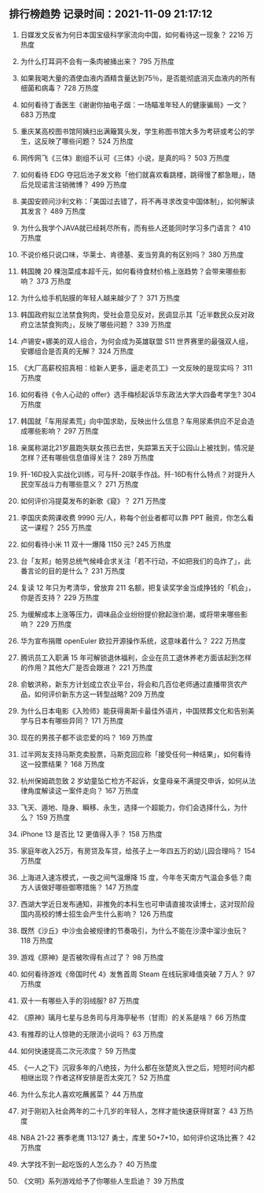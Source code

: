 
## 排行榜趋势 记录时间：2021-11-09 21:17:12
  
  1. 日媒发文反省为何日本国宝级科学家流向中国，如何看待这一现象？ 2216 万热度
    
  2. 为什么打耳洞不会有一条肉被捅出来？ 795 万热度
    
  3. 如果我喝大量的酒使血液内酒精含量达到75％，是否能彻底消灭血液内的所有细菌和病毒？ 728 万热度
    
  4. 如何看待丁香医生《谢谢你抽电子烟：一场瞄准年轻人的健康骗局》一文？ 683 万热度
    
  5. 重庆某高校图书馆阿姨扫出满簸箕头发，学生称图书馆大多为考研或考公的学生，这反映了哪些问题？ 524 万热度
    
  6. 网传网飞《三体》剧组不认可《三体》小说，是真的吗？ 503 万热度
    
  7. 如何看待 EDG 夺冠后池子发文称「他们就喜欢看跳楼，跳得慢了都急眼」，随后兑现诺言注销微博？ 499 万热度
    
  8. 美国安顾问沙利文称：「美国过去错了，将不再寻求改变中国体制」，如何解读其发言？ 489 万热度
    
  9. 为什么我学个JAVA就已经耗尽所有，而有些人还能同时学习多门语言？ 410 万热度
    
  10. 不说价格只说口味，华莱士、肯德基、麦当劳真的有区别吗？ 380 万热度
    
  11. 韩国腌 20 棵泡菜成本超千元，如何看待食材价格上涨趋势？会带来哪些影响？ 373 万热度
    
  12. 为什么给手机贴膜的年轻人越来越少了？ 371 万热度
    
  13. 韩国政府拟立法禁食狗肉，受社会意见反对，民调显示其「近半数民众反对政府立法禁食狗肉」，反映了哪些问题？ 339 万热度
    
  14. 卢锡安+娜美的双人组合，为何会成为英雄联盟 S11 世界赛里的最强双人组，安娜组合是否真的无解？ 324 万热度
    
  15. 《大厂高薪校招真相：给新人更多，逼走老员工》一文反映的是现实吗？ 311 万热度
    
  16. 如何看待《令人心动的 offer》选手梅桢起诉华东政法大学大四备考学生? 304 万热度
    
  17. 韩国就「车用尿素荒」向中国求助，反映出什么信息？车用尿素供应不足会造成哪些影响？ 297 万热度
    
  18. 亲属称湖北21岁晨跑失联女孩已去世，失踪第五天于公园山上被找到，情况是怎样？还有哪些信息值得关注？ 289 万热度
    
  19. 歼-16D投入实战化训练，可与歼-20联手作战。歼-16D有什么特点？对提升人民空军战斗力有哪些意义？ 271 万热度
    
  20. 如何评价冯提莫发布的新歌《窥》？ 271 万热度
    
  21. 李国庆卖网课收费 9990 元/人，称每个创业者都可以靠 PPT 融资，你怎么看这一课程？ 255 万热度
    
  22. 如何看待小米 11 双十一爆降 1150 元? 245 万热度
    
  23. 台「友邦」帕劳总统气候峰会求关注「若不行动，不如把我们的岛炸了」，此番言论的目的是什么？ 231 万热度
    
  24. 复读 12 年只为考清华，曾放弃 211 名额，把复读奖学金当成挣钱的「机会」，你是否支持？ 229 万热度
    
  25. 为缓解成本上涨等压力，调味品企业纷纷提价掀起涨价潮，或将带来哪些影响？ 229 万热度
    
  26. 华为宣布捐赠 openEuler 欧拉开源操作系统，这意味着什么？ 222 万热度
    
  27. 腾讯员工入职满 15 年可解锁退休福利，企业在员工退休养老方面该起到怎样的作用？其他大厂是否会跟进？ 221 万热度
    
  28. 俞敏洪称，新东方计划成立农业平台，将会和几百位老师通过直播带货农产品，如何评价新东方这一转型战略? 209 万热度
    
  29. 为什么日本电影《入殓师》能获得奥斯卡最佳外语片，中国殡葬文化和告别美学与日本有哪些异同？ 171 万热度
    
  30. 现在的男孩子都不谈恋爱的吗？ 169 万热度
    
  31. 过半网友支持马斯克卖股票，马斯克回应称「接受任何一种结果」，如何看待这一投票结果？ 168 万热度
    
  32. 杭州保姆疏忽致 2 岁幼童坠亡检方不起诉，女童母亲不满提交申诉，如何从法律角度解读这一案件走向？ 167 万热度
    
  33. 飞天、遁地、隐身、瞬移、永生，选择一个超能力，你们会选择什么，为什么？ 159 万热度
    
  34. iPhone 13 是否比 12 更值得入手？ 158 万热度
    
  35. 家庭年收入25万，有房贷及车贷，给孩子上一年四五万的幼儿园合理吗？ 154 万热度
    
  36. 上海进入速冻模式，一夜之间气温爆降 15 度，今年冬天南方气温会多低？南方人该做好哪些御寒措施？ 147 万热度
    
  37. 西湖大学近日发布通知，非推免的本科生也可申请直接攻读博士，这对现阶段国内高校的博士招生会产生什么影响？ 126 万热度
    
  38. 既然《沙丘》中沙虫会被规律的节奏吸引，为什么不能在沙漠中溜沙虫玩？ 118 万热度
    
  39. 游戏《原神》是否被吹得有点过了？ 98 万热度
    
  40. 如何看待游戏《帝国时代 4》发售首周 Steam 在线玩家峰值突破 7 万人？ 97 万热度
    
  41. 双十一有哪些入手的羽绒服? 87 万热度
    
  42. 《原神》璃月七星与总务司与月海亭秘书（甘雨）的关系是啥？ 66 万热度
    
  43. 有推荐的让人惊艳的无限流小说吗？ 63 万热度
    
  44. 如何快速提高二次元浓度？ 59 万热度
    
  45. 《一人之下》沉寂多年的八绝技，为什么都在张楚岚入世之后，短短时间内都相继出现？作者这样安排是否太突兀？ 52 万热度
    
  46. 为什么东北人喜欢吃蘸酱菜？ 44 万热度
    
  47. 对于刚初入社会两年的二十几岁的年轻人，怎样才能快速获得财富？ 43 万热度
    
  48. NBA 21-22 赛季老鹰 113:127 勇士，库里 50+7+10，如何评价这场比赛？ 42 万热度
    
  49. 大学找不到一起吃饭的人怎么办？ 40 万热度
    
  50. 《文明》系列游戏给予了你哪些人生启迪？ 39 万热度
    